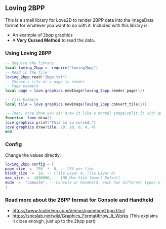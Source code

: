 ## Loving 2BPP
This is a small library for Love2D to render 2BPP data into the ImageData format for whatever you want to do with it.
Included with this library is:

 - An example of 2bpp graphics
 - A **Very Cursed Method** to read the data.
### Using Loving 2BPP
```lua
-- Require the library
local loving_2bpp =  require("loving2bpp")
-- Read in the file
loving_2bpp.read("2bpp.txt")
-- Choose a tile or a page to render
-- Page example
local page = love.graphics.newImage(loving_2bpp.render_page(1))

-- Tile Example
local tile = love.graphics.newImage(loving_2bpp.convert_tile(1))

-- Then, once done you can draw it like a normal image/split it with quads/etc
function  love.draw()
love.graphics.print("This is so cursed.")
love.graphics.draw(tile, 20, 20, 0, 4, 4)
end
```

### Config
Change the values directly:
```lua
loving_2bpp.config = {
page_size  =  256  *  8, -- 256 per line
block_size  =  16, -- (Tile Layer A, Tile Layer B)
max_size  =  1000000, -- 1MB Max Size Import Default
mode  =  "console", -- Console or Handheld, each has different types of 2BPP rendering.
}
```

### Read more about the 2BPP format for Console and Handheld

 - https://www.huderlem.com/demos/gameboy2bpp.html
 - https://sneslab.net/wiki/Graphics_Format#How_It_Works (This explains it close enough, just up to the 2bpp part)

